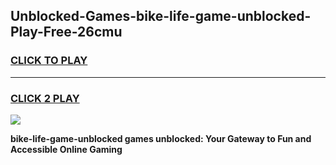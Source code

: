 
## Unblocked-Games-bike-life-game-unblocked-Play-Free-26cmu
<h3>
<a href="https://premium76.site?title=bike-life-game-unblocked&ref=21A">CLICK TO PLAY</a></h3>
<hr>

<h3>
<a href="https://premium76.site?title=bike-life-game-unblocked&ref=21A">CLICK 2 PLAY</a>
  
</h3>

<a href="https://premium76.site?title=bike-life-game-unblocked&ref=21A"><img src="https://clearcache.store/games.png"></a>


**bike-life-game-unblocked games unblocked: Your Gateway to Fun and Accessible Online Gaming**
